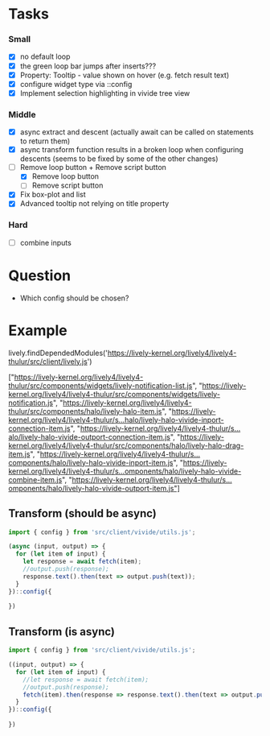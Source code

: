 <script>
import { openBrowser, openComponent } from "doc/PX2018/project_2/utils.js"
</script>
<link rel="stylesheet" type="text/css" href="doc/PX2018/project_2/utils.css">

# Tasks

### Small
- [x] no default loop
- [x] the green loop bar jumps after inserts???
- [x] Property: Tooltip - value shown on hover (e.g. fetch result text)
- [x] configure widget type via ::config
- [x] Implement selection highlighting in vivide tree view

### Middle
- [x] async extract and descent (actually await can be called on statements to return them)
- [x] async transform function results in a broken loop when configuring descents (seems to be fixed by some of the other changes)
- [ ] Remove loop button + Remove script button
    - [x] Remove loop button
    - [ ] Remove script button
- [x] Fix box-plot and list
- [x] Advanced tooltip not relying on title property

### Hard
- [ ] combine inputs

# Question

- Which config should be chosen?

# Example

lively.findDependedModules('https://lively-kernel.org/lively4/lively4-thulur/src/client/lively.js')

["https://lively-kernel.org/lively4/lively4-thulur/src/components/widgets/lively-notification-list.js", "https://lively-kernel.org/lively4/lively4-thulur/src/components/widgets/lively-notification.js", "https://lively-kernel.org/lively4/lively4-thulur/src/components/halo/lively-halo-item.js", "https://lively-kernel.org/lively4/lively4-thulur/s…halo/lively-halo-vivide-inport-connection-item.js", "https://lively-kernel.org/lively4/lively4-thulur/s…alo/lively-halo-vivide-outport-connection-item.js", "https://lively-kernel.org/lively4/lively4-thulur/src/components/halo/lively-halo-drag-item.js", "https://lively-kernel.org/lively4/lively4-thulur/s…components/halo/lively-halo-vivide-inport-item.js", "https://lively-kernel.org/lively4/lively4-thulur/s…omponents/halo/lively-halo-vivide-combine-item.js", "https://lively-kernel.org/lively4/lively4-thulur/s…omponents/halo/lively-halo-vivide-outport-item.js"]

## Transform (should be async)

``` javascript
import { config } from 'src/client/vivide/utils.js';

(async (input, output) => {
  for (let item of input) {
    let response = await fetch(item);
    //output.push(response);
    response.text().then(text => output.push(text));
  }
})::config({
  
})
```

## Transform (is async)

``` javascript
import { config } from 'src/client/vivide/utils.js';

((input, output) => {
  for (let item of input) {
    //let response = await fetch(item);
    //output.push(response);
    fetch(item).then(response => response.text().then(text => output.push(text)));
  }
})::config({
  
})
```
